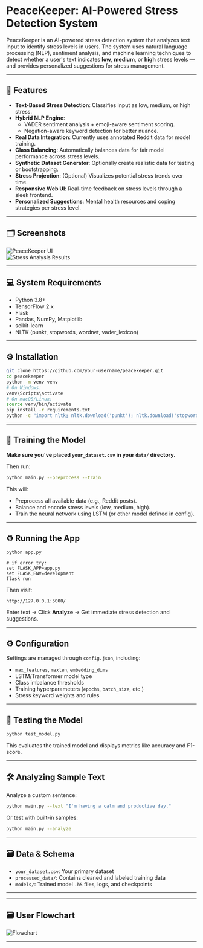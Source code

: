
# PeaceKeeper: AI-Powered Stress Detection System

PeaceKeeper is an AI-powered stress detection system that analyzes text input to identify stress levels in users. The system uses natural language processing (NLP), sentiment analysis, and machine learning techniques to detect whether a user's text indicates **low**, **medium**, or **high** stress levels — and provides personalized suggestions for stress management.

---

## 🚀 Features

- **Text-Based Stress Detection**: Classifies input as low, medium, or high stress.
- **Hybrid NLP Engine**:
  - VADER sentiment analysis + emoji-aware sentiment scoring.
  - Negation-aware keyword detection for better nuance.
- **Real Data Integration**: Currently uses annotated Reddit data for model training.
- **Class Balancing**: Automatically balances data for fair model performance across stress levels.
- **Synthetic Dataset Generator**: Optionally create realistic data for testing or bootstrapping.
- **Stress Projection**: (Optional) Visualizes potential stress trends over time.
- **Responsive Web UI**: Real-time feedback on stress levels through a sleek frontend.
- **Personalized Suggestions**: Mental health resources and coping strategies per stress level.

---

## 🗂 Screenshots

![PeaceKeeper UI](screenshots/peacekeeper-ui.png)  
![Stress Analysis Results](screenshots/stress-analysis.png)

---

## 💻 System Requirements

- Python 3.8+
- TensorFlow 2.x
- Flask
- Pandas, NumPy, Matplotlib
- scikit-learn
- NLTK (punkt, stopwords, wordnet, vader_lexicon)

---

## ⚙️ Installation

```bash
git clone https://github.com/your-username/peacekeeper.git
cd peacekeeper
python -m venv venv
# On Windows:
venv\Scripts\activate
# On macOS/Linux:
source venv/bin/activate
pip install -r requirements.txt
python -c "import nltk; nltk.download('punkt'); nltk.download('stopwords'); nltk.download('wordnet'); nltk.download('vader_lexicon')"
```

---

## 🧠 Training the Model

**Make sure you've placed `your_dataset.csv` in your `data/` directory.**

Then run:
```bash
python main.py --preprocess --train
```

This will:
- Preprocess all available data (e.g., Reddit posts).
- Balance and encode stress levels (low, medium, high).
- Train the neural network using LSTM (or other model defined in config).

---

## ⚙️ Running the App

```bash
python app.py
```

```CMD
# if error try:
set FLASK_APP=app.py
set FLASK_ENV=development
flask run
```

Then visit:
```
http://127.0.0.1:5000/
```

Enter text → Click **Analyze** → Get immediate stress detection and suggestions.

---

## ⚙️ Configuration

Settings are managed through `config.json`, including:

- `max_features`, `maxlen`, `embedding_dims`
- LSTM/Transformer model type
- Class imbalance thresholds
- Training hyperparameters (`epochs`, `batch_size`, etc.)
- Stress keyword weights and rules

---

## 🧪 Testing the Model

```bash
python test_model.py
```

This evaluates the trained model and displays metrics like accuracy and F1-score.

---

## 🛠 Analyzing Sample Text

Analyze a custom sentence:

```bash
python main.py --text "I'm having a calm and productive day."
```

Or test with built-in samples:

```bash
python main.py --analyze
```

---

## 🗃️ Data & Schema

- `your_dataset.csv`: Your primary dataset
- `processed_data/`: Contains cleaned and labeled training data
- `models/`: Trained model `.h5` files, logs, and checkpoints

---

---

## 🗃️ User Flowchart

![Flowchart](user-flow.png)  

---
